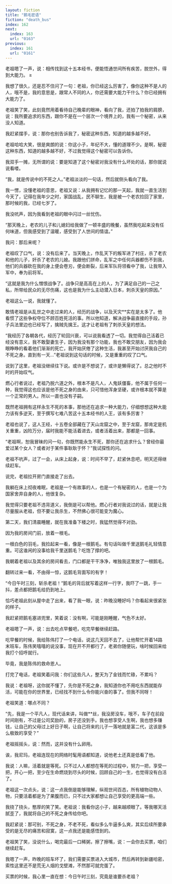 ```yaml
---
layout: fiction
title: "鹅毛密语"
fiction: "death_bus"
index: 162
next:
  index: 163
  url: "0163"
previous:
  index: 161
  url: "0161"
---
```

老祖嗯了一声，说：相传找到这十五本经书，便能悟通世间所有疾苦，脱世外，得到大能力。 ≥

我想了很久，还是忍不住问了一句：老祖，你已经这么厉害了，像你这种不是人的人，哦不是，我的意思是，跟常人不同的人，你还需要大能力干什么？你已经拥有大能力了。

老祖笑了笑，此刻竟然用着看待自己晚辈的眼神，看向了我，还拍了拍我的肩膀，说：我所要追求的东西，跟你不是在一个层次一个境界上的，我有一个秘密，从来没人知道。

我赶紧摆手，说：那你也别告诉我了，秘密这种东西，知道的越多越不好。

老祖哈哈大笑，很是爽朗的说：你这小子，年纪不大，懂的道理不少。是啊，秘密这种东西，知道的越多越不好，不过我觉得这个秘密可以告诉你。

我双手一摊，无所谓的说：要是知道了这个秘密对我没有什么坏处的话，那你就说说看喽。

“我，就是传说中的不死之人。”老祖淡淡的一句话，然后就侧头看向了我。

我一愣，没懂老祖的意思，老祖又说：从我拥有记忆的那一天起，我就一直生活到今天了，记得在我年少之时，家国战乱，民不聊生，我是被一个老农捡回了家里，那时候的我，已经七岁了。

我没吭声，因为我看到老祖的眼中闪过一丝忧伤。

“那天晚上，老农的儿子和儿媳妇给我做了一顿丰盛的晚餐，虽然我吃起来没有任何味道，但我感受到了温暖，感受到了人世间的情谊。”

我问：那后来呢？

老祖叹了口气，说：没有后来了。当天晚上，作乱天下的叛军进了村庄，杀了老农和他的儿子，奸杀了老农的儿媳。我跟他们拼命，乱军之中任何兵器都伤不到我，他们的兵器砍在我的身上便会卷刃，便会断裂，后来军队将领看中了我，让我带入军中，奉为前将军。

“这就是我为什么憎恨战争了。战争只是高高在上的人，为了满足自己的一己之私，所带给民众的无尽伤痛，这也是我为什么主动潜入日本，刺杀天皇的原因。”

老祖这么一说，我就懂了。

敢情老祖是从乱世之中走过来的人，经历的战争，以及天灾**实在是太多了。他看惯了这些争权夺位不顾百姓死活的事。所以他知道，解决战争最直接的手段，孙子兵法里边也已经写了，擒贼先擒王。这才让老祖有了刺杀天皇的想法。

“我经历了各朝各代，经历了轮回兴衰，可以说我看透了一切。我觉得自己活着已经没有意义，我不敢娶妻生子，因为我没有那个功能，我也不敢交朋友，因为我会眼睁睁的看着他们渐渐的死亡，我开始厌倦了这种生活，我甚至开始讨厌我自己的不死之身。直到有一天...”老祖说到这句话的时候，又是重重的叹了口气。

说到了这里，老祖没继续往下说。或许是不想说了，或许是懒得说了。总之他时不时的开始叹气。

燃心行者说过，老祖乃脱六道之外，根本不是凡人，人鬼妖僵畜，他不属于任何一种，我觉得这也应该是他不死之身的由来，只可惜他浑身坚硬，或许根本就不算是一个正常的男人。所以一直也没有子嗣。

既然老祖拥有这样永生不死的本事，那他还在追求一种大能力，仔细想想这种大能力该有多逆天，至于撰写七难八苦这十五本经书的人王，该有多厉害？

老祖也说了，这人王经，十五卷全部藏在了天山龙窟之中，至于龙窟，那肯定是机关重重，凶险万分，届时我能不能活着进去，或者活着出来，那都是一回事。

“老祖啊，恕我冒昧的问一句，你既然能永生不死，那你还在追求什么？曾经你最爱过某个女人？或者对于某件事耿耿于怀？”我试探性的问。

老祖不吭声，过了一会，从床上起身，说：时间不早了，赶紧休息吧，明天还得继续赶车。

说完，老祖拉开房门直接走了出去。

我躺在床上彻夜难眠，老祖是一个有故事的人，也是一个有秘密的人，也是一个为国家舍弃自身的人，他很复杂。

我觉得只要老祖不违背道义，我倒是可以帮他。燃心行者对我说过的话，就是让我尽量服从老祖，但不要让我杀生，不然佛心很可能变为魔心。

第二天，我们清晨睡醒，就在我准备下楼之时，我猛然觉得不对劲。

因为我的房间门前，放着一根毛。

一根白色的羽毛，我捡起来一看，像是一根鹅毛。有句话叫做千里送鹅毛礼轻情意重。可这谁闲的没事给我千里送鹅毛？吃饱了撑的吧。

我朝着老祖以及其余的房间看去，门口都是干干净净，唯独我这里放了一根鹅毛。

翻转过来一看，不由得一惊，这鹅毛背面写的有字！

“今日午时三刻，斩杀老祖！”鹅毛的背后就写着这样一行字，我吓了一跳，手一抖，差点都把鹅毛给扔到地上。

恰巧老祖此刻从屋中走了出来，看了我一眼，说：昨晚没睡好吗？你看起来很紧张的样子。

我赶紧把鹅毛塞进兜里，笑着说：没有啊，可能是刚睡醒，气色不太好。

老祖嗯了一声，说：出去吃点早餐吧，吃完早餐继续赶路。

吃早餐的时候，我给陈伟打了一个电话，说这几天回不去了，让他帮忙开着14路末班车，陈伟笑嘻嘻的说没事，现在开不开都行了，老弟你随便玩，啥时候回来给我打个招呼就行。

毕竟，我是陈伟的救命恩人。

打完了电话，老祖笑着问我：你们这些凡人，整天为了金钱而忙碌，不累吗？

我说：老祖呀，这你就不懂了，先你是不死之身，我知道你也不用吃东西就能存活，可能在你的世界里，已经找不到什么令你能兴奋的事了。但我不同呀！

老祖笑道：哪点不同？

“先，我是一个平凡人，现代话来讲，叫做**丝，我没房没车，哦不，车子在前段时间刚有，不过是公司奖励的，房子还没到手。我也想享受人生啊，我也想多赚钱，让自己的父母过上好日子啊，让自己将来的儿子一落地就是富二代，这该是多么极致的享受？”

老祖摇摇头，说：然而，这并没有什么卵用。

诶，我尼玛，老祖连现在的网络时髦用语都知道，说他老土还真是低看了他。

我说：人嘛，活着就是等死。只不过人人都想在等死的过程中，努力一把，享受一把，开心一把，至少在生命燃烧到尽头的时候，回顾自己的一生，也觉得没有白活了。

老祖这一次点头，说：这一点我倒是能够理解，纵观世间百态，所有植物动物人物，只要活着都是为了果腹而已，只不过大家都想让自己享受的更高端一些。

我挠了挠头，憨厚的笑了笑。老祖说：我看你这小子，越来越顺眼了。等我哪天活腻歪了，我就将自己的不死之身传给你吧。

我赶紧说：那可别，不死之身，不老不死，看似多么牛逼多么爽，其实后续所要承受的是无尽的痛苦和寂寞，这一点我还是能感悟到的。

老祖笑了笑，没说什么，喝完最后一口稀粥，擦了擦嘴，说：一会你去买票，咱们继续赶车。

我嗯了一声，昨晚的班车坏了，我们需要买票进入大城市，然后再转到新疆哈密，索性这里还不是荒无人烟的戈壁滩，不然那可就完蛋了。

买票的时候，我心里一直在想：今日午时三刻，究竟是谁要杀老祖？
